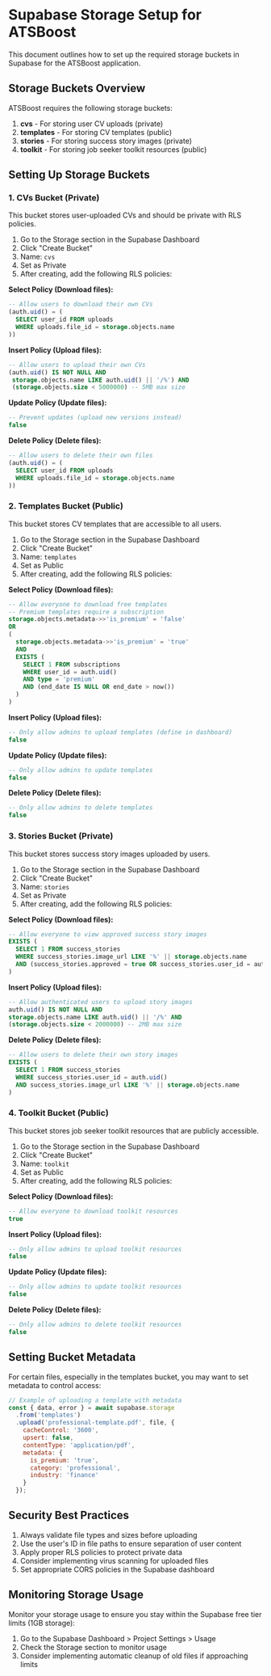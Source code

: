 
# Supabase Storage Setup for ATSBoost

This document outlines how to set up the required storage buckets in Supabase for the ATSBoost application.

## Storage Buckets Overview

ATSBoost requires the following storage buckets:

1. **cvs** - For storing user CV uploads (private)
2. **templates** - For storing CV templates (public)
3. **stories** - For storing success story images (private)
4. **toolkit** - For storing job seeker toolkit resources (public)

## Setting Up Storage Buckets

### 1. CVs Bucket (Private)

This bucket stores user-uploaded CVs and should be private with RLS policies.

1. Go to the Storage section in the Supabase Dashboard
2. Click "Create Bucket"
3. Name: `cvs`
4. Set as Private
5. After creating, add the following RLS policies:

**Select Policy (Download files):**
```sql
-- Allow users to download their own CVs
(auth.uid() = (
  SELECT user_id FROM uploads
  WHERE uploads.file_id = storage.objects.name
))
```

**Insert Policy (Upload files):**
```sql
-- Allow users to upload their own CVs
(auth.uid() IS NOT NULL AND 
 storage.objects.name LIKE auth.uid() || '/%') AND
 (storage.objects.size < 5000000) -- 5MB max size
```

**Update Policy (Update files):**
```sql
-- Prevent updates (upload new versions instead)
false
```

**Delete Policy (Delete files):**
```sql
-- Allow users to delete their own files
(auth.uid() = (
  SELECT user_id FROM uploads
  WHERE uploads.file_id = storage.objects.name
))
```

### 2. Templates Bucket (Public)

This bucket stores CV templates that are accessible to all users.

1. Go to the Storage section in the Supabase Dashboard
2. Click "Create Bucket"
3. Name: `templates`
4. Set as Public
5. After creating, add the following RLS policies:

**Select Policy (Download files):**
```sql
-- Allow everyone to download free templates
-- Premium templates require a subscription
storage.objects.metadata->>'is_premium' = 'false' 
OR
(
  storage.objects.metadata->>'is_premium' = 'true'
  AND
  EXISTS (
    SELECT 1 FROM subscriptions
    WHERE user_id = auth.uid()
    AND type = 'premium'
    AND (end_date IS NULL OR end_date > now())
  )
)
```

**Insert Policy (Upload files):**
```sql
-- Only allow admins to upload templates (define in dashboard)
false
```

**Update Policy (Update files):**
```sql
-- Only allow admins to update templates
false
```

**Delete Policy (Delete files):**
```sql
-- Only allow admins to delete templates
false
```

### 3. Stories Bucket (Private)

This bucket stores success story images uploaded by users.

1. Go to the Storage section in the Supabase Dashboard
2. Click "Create Bucket"
3. Name: `stories`
4. Set as Private
5. After creating, add the following RLS policies:

**Select Policy (Download files):**
```sql
-- Allow everyone to view approved success story images
EXISTS (
  SELECT 1 FROM success_stories
  WHERE success_stories.image_url LIKE '%' || storage.objects.name
  AND (success_stories.approved = true OR success_stories.user_id = auth.uid())
)
```

**Insert Policy (Upload files):**
```sql
-- Allow authenticated users to upload story images
auth.uid() IS NOT NULL AND
storage.objects.name LIKE auth.uid() || '/%' AND
(storage.objects.size < 2000000) -- 2MB max size
```

**Delete Policy (Delete files):**
```sql
-- Allow users to delete their own story images
EXISTS (
  SELECT 1 FROM success_stories
  WHERE success_stories.user_id = auth.uid()
  AND success_stories.image_url LIKE '%' || storage.objects.name
)
```

### 4. Toolkit Bucket (Public)

This bucket stores job seeker toolkit resources that are publicly accessible.

1. Go to the Storage section in the Supabase Dashboard
2. Click "Create Bucket"
3. Name: `toolkit`
4. Set as Public
5. After creating, add the following RLS policies:

**Select Policy (Download files):**
```sql
-- Allow everyone to download toolkit resources
true
```

**Insert Policy (Upload files):**
```sql
-- Only allow admins to upload toolkit resources
false
```

**Update Policy (Update files):**
```sql
-- Only allow admins to update toolkit resources
false
```

**Delete Policy (Delete files):**
```sql
-- Only allow admins to delete toolkit resources
false
```

## Setting Bucket Metadata

For certain files, especially in the templates bucket, you may want to set metadata to control access:

```javascript
// Example of uploading a template with metadata
const { data, error } = await supabase.storage
  .from('templates')
  .upload('professional-template.pdf', file, {
    cacheControl: '3600',
    upsert: false,
    contentType: 'application/pdf',
    metadata: {
      is_premium: 'true',
      category: 'professional',
      industry: 'finance'
    }
  });
```

## Security Best Practices

1. Always validate file types and sizes before uploading
2. Use the user's ID in file paths to ensure separation of user content
3. Apply proper RLS policies to protect private data
4. Consider implementing virus scanning for uploaded files
5. Set appropriate CORS policies in the Supabase dashboard

## Monitoring Storage Usage

Monitor your storage usage to ensure you stay within the Supabase free tier limits (1GB storage):

1. Go to the Supabase Dashboard > Project Settings > Usage
2. Check the Storage section to monitor usage
3. Consider implementing automatic cleanup of old files if approaching limits
